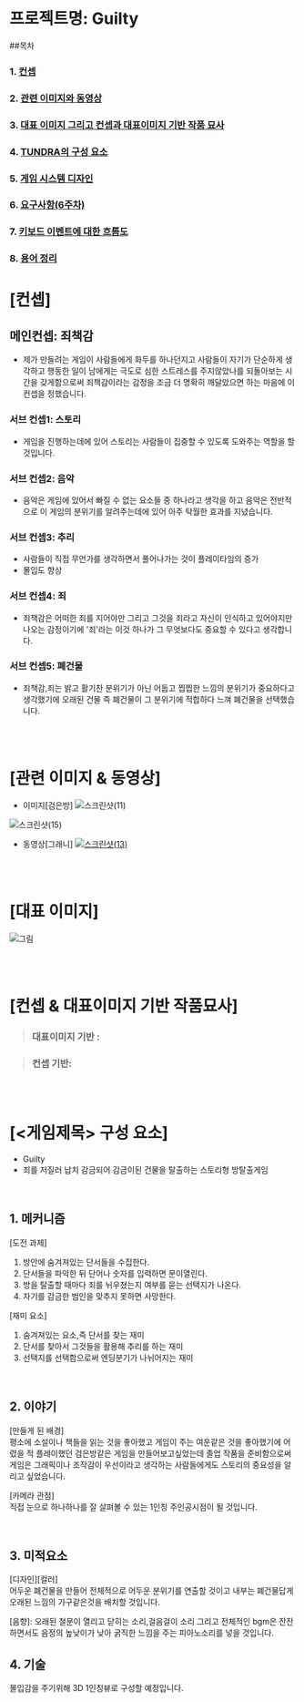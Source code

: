 # 프로젝트명: Guilty

##목차

### 1. [컨셉](#1)
### 2. [관련 이미지와 동영상](#2)
### 3. [대표 이미지 그리고 컨셉과 대표이미지 기반 작품 묘사](#3)
### 4. [TUNDRA의 구성 요소](#4)
### 5. [게임 시스템 디자인](#5)
### 6. [요구사항(6주차)](#6)
### 7. [키보드 이벤트에 대한 흐름도](#7)
### 8. [용어 정리](#8)

# [컨셉]<a name='1'></a>

## 메인컨셉: 죄책감

- 제가 만들려는 게임이 사람들에게 화두를 하나던지고 사람들이 자기가 단순하게 생각하고 행동한 일이 남에게는 극도로 심한 스트레스를 주지않았나를 되돌아보는 시간을 갖게함으로써 죄책감이라는 감정을 조금 더 명확히 깨달았으면 하는 마음에 이 컨셉을 정했습니다.

### 서브 컨셉1: 스토리

- 게임을 진행하는데에 있어 스토리는 사람들이 집중할 수 있도록 도와주는 역할을 할 것입니다.

### 서브 컨셉2: 음악

- 음악은 게임에 있어서 빠질 수 없는 요소들 중 하나라고 생각을 하고 음악은 전반적으로 이 게임의 분위기를 알려주는데에 있어 아주 탁월한 효과를 지녔습니다.

### 서브 컨셉3: 추리

- 사람들이 직접 무언가를 생각하면서 풀어나가는 것이 플레이타임의 증가
- 몰입도 향상

### 서브 컨셉4: 죄

- 죄책감은 어떠한 죄를 지어야만 그리고 그것을 죄라고 자신이 인식하고 있어야지만 나오는 감정이기에 '죄'라는 이것 하나가 그 무엇보다도 중요할 수 있다고 생각합니다.

### 서브 컨셉5: 폐건물

- 죄책감,죄는 밝고 활기찬 분위기가 아닌 어둡고 찝찝한 느낌의 분위기가 중요하다고 생각했기에 오래된 건물 즉 폐건물이 그 분위기에 적합하다 느껴 폐건물을 선택했습니다.

<br><br>

# [관련 이미지 & 동영상]<a name='2'></a>

- 이미지[검은방]  ![스크린샷(11)](https://user-images.githubusercontent.com/101154354/191641672-1af38733-fddc-45f9-bb9e-acbfc4b3a2e6.png)

![스크린샷(15)](https://user-images.githubusercontent.com/101154354/191646508-756aa431-b785-4511-ad66-6e30c8cf4c3f.png)

  
- 동영상[그래니]
  [![스크린샷(13)](https://user-images.githubusercontent.com/101154354/191645796-011f4b3e-8741-47d2-822d-0f05cda08459.png)](https://youtu.be/ZBsdFNvOuoE)

<br><br>

# [대표 이미지]

![그림](./img/그림.png)

<br><br>

# [컨셉 & 대표이미지 기반 작품묘사]<a name='3'></a>

> ### 대표이미지 기반 :

> ### 컨셉 기반:

<br><br>

# [<게임제목> 구성 요소]<a name='4'></a>

- Guilty
- 죄를 저질러 납치 감금되어 감금이된 건물을 탈출하는 스토리형 방탈출게임

<br>

## 1. 메커니즘

[도전 과제]

1. 방안에 숨겨져있는 단서들을 수집한다.
2. 단서들을 파악한 뒤 단어나 숫자를 입력하면 문이열린다.
3. 방을 탈출할 때마다 죄를 뉘우쳤는지 여부를 묻는 선택지가 나온다.
4. 자기를 감금한 범인을 맞추지 못하면 사망한다.

[재미 요소]

1. 숨겨져있는 요소,즉 단서를 찾는 재미
2. 단서를 찾아서 그것들을 활용해 추리를 하는 재미
3. 선택지를 선택함으로써 엔딩분기가 나뉘어지는 재미

<br>

## 2. 이야기

[만들게 된 배경]  
평소에 소설이나 책들을 읽는 것을 좋아했고 게임이 주는 여운같은 것을 좋아했기에 어렸을 적 플레이했던 검은방같은 게임을 만들어보고싶었는데 졸업 작품을 준비함으로써 게임은 그래픽이나 조작감이 우선이라고 생각하는 사람들에게도 스토리의 중요성을 알리고 싶었습니다.

[카메라 관점]  
직접 눈으로 하나하나를 잘 살펴볼 수 있는 1인칭 주인공시점이 될 것입니다. 

<br>

## 3. 미적요소

[디자인][컬러]  
어두운 폐건물을 만들어 전체적으로 어두운 분위기를 연출할 것이고 내부는 폐건물답게 오래된 느낌의 가구같은것을 배치할 것입니다.
  
[음향]: 오래된 철문이 열리고 닫히는 소리,걸음걸이 소리 그리고 전체적인 bgm은 잔잔하면서도 음정의 높낮이가 낮아 굵직한 느낌을 주는 피아노소리를 넣을 것입니다.
<br>

## 4. 기술

몰입감을 주기위해 3D 1인칭뷰로 구성할 예정입니다.
